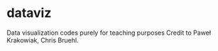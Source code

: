 # dataviz
Data visualization codes purely for teaching purposes
Credit to Paweł Krakowiak, Chris Bruehl.

